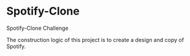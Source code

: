 # Spotify-Clone
Spotify-Clone Challenge

The construction logic of this project is to create a design and copy of Spotify.

